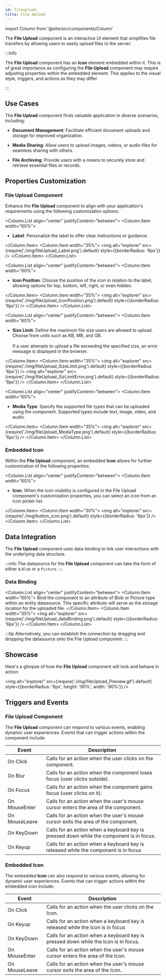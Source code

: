 ```yaml
---
id: fileupload
title: File Upload
---
```

import Column from '@site/src/components/Column'


The **File Upload** component is an interactive UI element that simplifies file transfers by allowing users to easily upload files to the server.


:::info 

The **File Upload** component has an **Icon** element embedded within it. This is of great importance as configuring the **File Upload** component may require adjusting properties within the embedded element. This applies to the visual style, triggers, and actions as they may differ.

:::


## Use Cases

The **File Upload** component finds valuable application in diverse scenarios, including:

- **Document Management**: Facilitate efficient document uploads and storage for improved organization.

- **Media Sharing**: Allow users to upload images, videos, or audio files for seamless sharing with others.

- **File Archiving**: Provide users with a means to securely store and retrieve essential files or records.



## Properties Customization

### File Upload Component

Enhance the **File Upload** component to align with your application's requirements using the following customization options:

<Column.List align="center" justifyContent="between">
	<Column.Item width="60%">
        <ul>
            <li><strong>Label</strong>: Personalize the label to offer clear instructions or guidance.</li>
        </ul>
	</Column.Item>
	<Column.Item width="35%">
                <img alt="explorer" src={require('./img/fileUpload_Label.png').default} style={{borderRadius: '6px'}} />
	</Column.Item>
</Column.List>

<Column.List align="center" justifyContent="between">
	<Column.Item width="60%">
        <ul>
            <li><strong>Icon Position</strong>: Choose the position of the icon in relation to the label, allowing options for top, bottom, left, right, or even hidden.</li>
        </ul>
	</Column.Item>
	<Column.Item width="35%">
                <img alt="explorer" src={require('./img/fileUpload_IconPosition.png').default} style={{borderRadius: '6px'}} />
	</Column.Item>
</Column.List>

<Column.List align="center" justifyContent="between">
	<Column.Item width="60%">
        <ul>
            <li><strong>Size Limit</strong>: Define the maximum file size users are allowed to upload. Choose from units such as KB, MB, and GB. </li> <br/>
			If a user attempts to upload a file exceeding the specified size, an error message is displayed in the browser.
        </ul>
	</Column.Item>
	<Column.Item width="35%">
                <img alt="explorer" src={require('./img/fileUpload_SizeLimit.png').default} style={{borderRadius: '6px'}} />
				<img alt="explorer" src={require('./img/fileUpload_SizLimitError.png').default} style={{borderRadius: '6px'}} />
	</Column.Item>
</Column.List>

<Column.List align="center" justifyContent="between">
	<Column.Item width="60%">
        <ul>
            <li><strong>Media Type</strong>: Specify the supported file types that can be uploaded using the component. Supported types include text, image, video, and audio.</li>
        </ul>
	</Column.Item>
	<Column.Item width="35%">
                <img alt="explorer" src={require('./img/fileUpload_MediaType.png').default} style={{borderRadius: '6px'}} />
	</Column.Item>
</Column.List>


### Embedded Icon

Within the **File Upload** component, an embedded **Icon** allows for further customization of the following properties: 

<Column.List align="center" justifyContent="between">
	<Column.Item width="60%">
        <ul>
            <li><strong>Icon</strong>: When the icon visibility is configured in the File Upload component's customization properties, you can select an icon from an icon picker list.</li>
        </ul>
	</Column.Item>
	<Column.Item width="30%">
            <img alt="explorer" src={require('./img/button_icon.png').default} style={{borderRadius: '6px'}} />
	</Column.Item>
</Column.List>

## Data Integration

The **File Upload** component uses data-binding to link user interactions with the underlying data structure.

:::info 
The datasource for the **File Upload** component can take the form of either a `Blob` or a `Picture`.
:::

### Data Binding

<Column.List align="center" justifyContent="between">
	<Column.Item width="60%">
		Bind the component to an attribute of Blob or Picture type within an entity datasource. This specific attribute will serve as the storage location for the uploaded file.
	</Column.Item>
	<Column.Item width="35%">
        <img alt="explorer" src={require('./img/fileUpload_dataBinding.png').default} style={{borderRadius: '6px'}} />
	</Column.Item>
</Column.List>

:::tip 
Alternatively, you can establish the connection by dragging and dropping the datasource onto the File Upload component.
:::

## Showcase

Here's a glimpse of how the **File Upload** component will look and behave in action:

<img alt="explorer" src={require('./img/fileUpload_Preview.gif').default} style={{borderRadius: '6px', height: '90%', width: '90%'}} />


## Triggers and Events

### File Upload Component

The **File Upload** component can respond to various events, enabling dynamic user experiences. Events that can trigger actions within the component include:

|Event|Description|
|---|---|
|On Click| Calls for an action when the user clicks on the component. |
|On Blur| Calls for an action when the component loses focus (user clicks outside). |
|On Focus| Calls for an action when the component gains focus (user clicks on it). |
|On MouseEnter| Calls for an action when the user's mouse cursor enters the area of the component.|
|On MouseLeave| Calls for an action when the user's mouse cursor exits the area of the component.|
|On KeyDown| Calls for an action when a keyboard key is pressed down while the component is in focus. |
|On Keyup| Calls for an action when a keyboard key is released while the component is in focus|

### Embedded Icon

The embedded **Icon** can also respond to various events, allowing for dynamic user experiences. Events that can trigger actions within the embedded icon include:

|Event|Description|
|---|---|
|On Click| Calls for an action when the user clicks on the Icon. |
|On Keyup| Calls for an action when a keyboard key is released while the Icon is in focus|
|On KeyDown| Calls for an action when a keyboard key is pressed down while the Icon is in focus. |
|On MouseEnter| Calls for an action when the user's mouse cursor enters the area of the Icon.|
|On MouseLeave| Calls for an action when the user's mouse cursor exits the area of the Icon.|